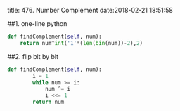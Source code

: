 title: 476. Number Complement
date:2018-02-21 18:51:58

##1. one-line python
```python
def findComplement(self, num):
    return num^int('1'*(len(bin(num))-2),2)
```

##2. flip bit by bit
```python
def findComplement(self, num):
        i = 1
        while num >= i:
            num ^= i
            i <<= 1
        return num
```
